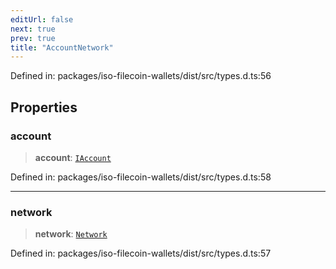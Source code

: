 ```yaml
---
editUrl: false
next: true
prev: true
title: "AccountNetwork"
---
```


Defined in: packages/iso-filecoin-wallets/dist/src/types.d.ts:56

## Properties

### account

> **account**: [`IAccount`](/api/iso-filecoin-react/types/interfaces/iaccount/)

Defined in: packages/iso-filecoin-wallets/dist/src/types.d.ts:58

***

### network

> **network**: [`Network`](/api/iso-filecoin-react/types/type-aliases/network/)

Defined in: packages/iso-filecoin-wallets/dist/src/types.d.ts:57
